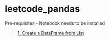 # leetcode_pandas

Pre-requisites - Notebook needs to be installed

> [1. Create a DataFrame from List](https://leetcode.com/problems/create-a-dataframe-from-list/description/?envType=study-plan-v2&envId=introduction-to-pandas&lang=pythondata)

